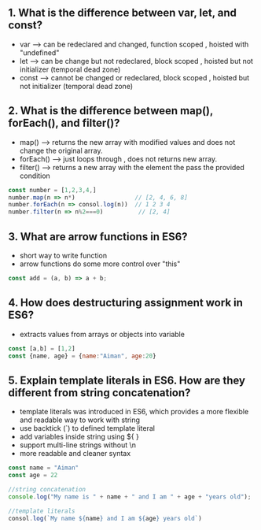 ## 1. What is the difference between var, let, and const?

- var --> can be redeclared and changed, function scoped , hoisted with "undefined"
- let --> can be change but not redeclared, block scoped , hoisted but not initializer (temporal dead zone)
- const --> cannot be changed or redeclared, block scoped , hoisted but not initializer (temporal dead zone)

## 2. What is the difference between map(), forEach(), and filter()?

- map() --> returns the new array with modified values and does not change the original array.
- forEach() --> just loops through , does not returns new array.
- filter() --> returns a new array with the element the pass the provided condition

```js
const number = [1,2,3,4,]
number.map(n => n*)                 // [2, 4, 6, 8]
number.forEach(n => consol.log(n))  // 1 2 3 4
number.filter(n => n%2===0)          // [2, 4]

```

## 3. What are arrow functions in ES6?

- short way to write function
- arrow functions do some more control over "this"

```js
const add = (a, b) => a + b;
```
## 4. How does destructuring assignment work in ES6?

- extracts values from arrays or objects into variable

```js
const [a,b] = [1,2]
const {name, age} = {name:"Aiman", age:20}
```

## 5. Explain template literals in ES6. How are they different from string concatenation?

- template literals was introduced in ES6, which provides a more flexible and readable way to work with string
- use backtick (`) to defined template literal
- add variables inside string using ${ }
- support multi-line strings without \n
- more readable and cleaner syntax 

```js
const name = "Aiman"
const age = 22

//string concatenation
console.log("My name is " + name + " and I am " + age + "years old");

//template literals
consol.log(`My name ${name} and I am ${age} years old`)
```
